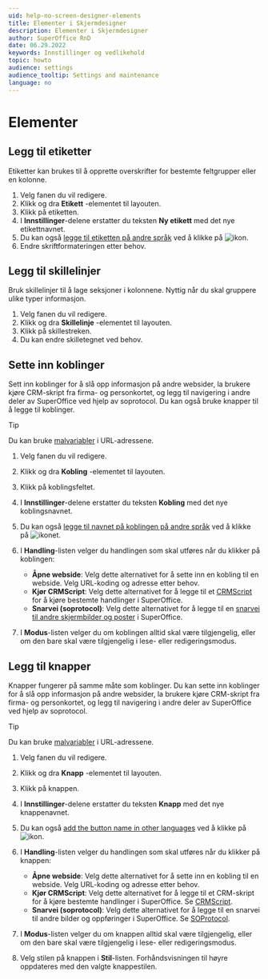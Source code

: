```yaml
---
uid: help-no-screen-designer-elements
title: Elementer i Skjermdesigner
description: Elementer i Skjermdesigner
author: SuperOffice RnD
date: 06.29.2022
keywords: Innstillinger og vedlikehold
topic: howto
audience: settings
audience_tooltip: Settings and maintenance
language: no
---
```


# Elementer

## Legg til etiketter

Etiketter kan brukes til å opprette overskrifter for bestemte feltgrupper eller en kolonne.

1. Velg fanen du vil redigere.
2. Klikk og dra **Etikett** -elementet til layouten.
3. Klikk på etiketten.
4. I **Innstillinger**-delene erstatter du teksten **Ny etikett** med det nye etikettnavnet.
5. Du kan også [legge til etiketten på andre språk][2] ved å klikke på ![ikon][img1].
6. Endre skriftformateringen etter behov.

## Legg til skillelinjer

Bruk skillelinjer til å lage seksjoner i kolonnene. Nyttig når du skal gruppere ulike typer informasjon.

1. Velg fanen du vil redigere.
2. Klikk og dra **Skillelinje** -elementet til layouten.
3. Klikk på skillestreken.
4. Du kan endre skilletegnet ved behov.

## Sette inn koblinger

Sett inn koblinger for å slå opp informasjon på andre websider, la brukere kjøre CRM-skript fra firma- og personkortet, og legg til navigering i andre deler av SuperOffice ved hjelp av soprotocol. Du kan også bruke knapper til å legge til koblinger.

> [!TIP]
> Du kan bruke [malvariabler][3] i URL-adressene.

1. Velg fanen du vil redigere.

2. Klikk og dra **Kobling** -elementet til layouten.

3. Klikk på koblingsfeltet.

4. I **Innstillinger**-delene erstatter du teksten **Kobling** med det nye koblingsnavnet.

5. Du kan også [legge til navnet på koblingen på andre språk][2] ved å klikke på ![ikonet][img1].

6. I **Handling**-listen velger du handlingen som skal utføres når du klikker på koblingen:

    * **Åpne webside**: Velg dette alternativet for å sette inn en kobling til en webside. Velg URL-koding og adresse etter behov.
    * **Kjør CRMScript**: Velg dette alternativet for å legge til et [CRMScript][6] for å kjøre bestemte handlinger i SuperOffice.
    * **Snarvei (soprotocol)**: Velg dette alternativet for å legge til en [snarvei til andre skjermbilder og poster][1] i SuperOffice.

7. I **Modus**-listen velger du om koblingen alltid skal være tilgjengelig, eller om den bare skal være tilgjengelig i lese- eller redigeringsmodus.

## Legg til knapper

Knapper fungerer på samme måte som koblinger. Du kan sette inn koblinger for å slå opp informasjon på andre websider, la brukere kjøre CRM-skript fra firma- og personkortet, og legg til navigering i andre deler av SuperOffice ved hjelp av soprotocol.

> [!TIP]
> Du kan bruke [malvariabler][3] i URL-adressene.

1. Velg fanen du vil redigere.

2. Klikk og dra **Knapp** -elementet til layouten.

3. Klikk på knappen.

4. I **Innstillinger**-delene erstatter du teksten **Knapp** med det nye knappenavnet.

5. Du kan også [add the button name in other languages][2] ved å klikke på ![ikon][img1].

6. I **Handling**-listen velger du handlingen som skal utføres når du klikker på knappen:

    * **Åpne webside**: Velg dette alternativet for å sette inn en kobling til en webside. Velg URL-koding og adresse etter behov.
    * **Kjør CRMScript**: Velg dette alternativet for å legge til et CRM-skript for å kjøre bestemte handlinger i SuperOffice. Se [CRMScript][6].
    * **Snarvei (soprotocol)**: Velg dette alternativet for å legge til en snarvei til andre bilder og oppføringer i SuperOffice. Se [SOProtocol][1].

7. I **Modus**-listen velger du om knappen alltid skal være tilgjengelig, eller om den bare skal være tilgjengelig i lese- eller redigeringsmodus.

8. Velg stilen på knappen i **Stil**-listen. Forhåndsvisningen til høyre oppdateres med den valgte knappestilen.

<!-- Referenced links -->
[1]: ../../../../en/ui/soprotocol/index.md
[2]: ../../../globalization-and-localization/learn/translate-fields.md
[3]: ../../../../en/document/templates/variables/index.md
[6]: ../../../automation/crmscript/learn/index.md

<!-- Referenced images -->
[img1]: ../../../../../common/icons/az.png
